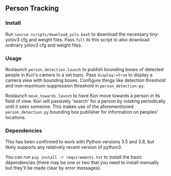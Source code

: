 ## Person Tracking

### Install

Run `source scripts/download_yolo.bash` to download the necessary tiny-yolov3 cfg and weight files. Pass `full` to this script to also download ordinary yolov3 cfg and weight files.

### Usage

Roslaunch `person_detection.launch` to publish bounding boxes of detected people in Kuri's camera to a set topic. Pass `display:=true` to display a camera view with bounding boxes.
Configure things like detection threshold and non-maximum-suppression threshold in `person_detection.py`.

Roslaunch `move_towards.launch` to have Kuri move towards a person in its field of view. Kuri will passively 'search' for a person by rotating periodically until it sees someone.
This makes use of the aforementioned `person_detection.py` bounding box publisher for information on peoples' locations.

### Dependencies

This has been confirmed to work with Python versions 3.5 and 3.8, but likely supports any relatively recent version of python3.

You can run `pip install -r requirements.txt` to install the basic dependencies (there may be one or two that you need to install manually but they'll be made clear by error messages).